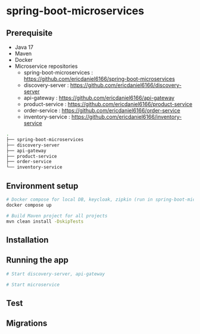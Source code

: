 # spring-boot-microservices

## Prerequisite
- Java 17
- Maven
- Docker
- Microservice repositories
  - spring-boot-microservices : https://github.com/ericdaniel6166/spring-boot-microservices
  - discovery-server : https://github.com/ericdaniel6166/discovery-server
  - api-gateway : https://github.com/ericdaniel6166/api-gateway
  - product-service : https://github.com/ericdaniel6166/product-service
  - order-service : https://github.com/ericdaniel6166/order-service
  - inventory-service : https://github.com/ericdaniel6166/inventory-service

```bash
.
├── spring-boot-microservices
├── discovery-server
├── api-gateway
├── product-service
├── order-service
└── inventory-service
```
## Environment setup

```bash
# Docker compose for local DB, keycloak, zipkin (run in spring-boot-microservices location)
docker compose up

# Build Maven project for all projects
mvn clean install -DskipTests
```

## Installation

## Running the app

```bash
# Start discovery-server, api-gateway 

# Start microservice   
```

## Test

## Migrations